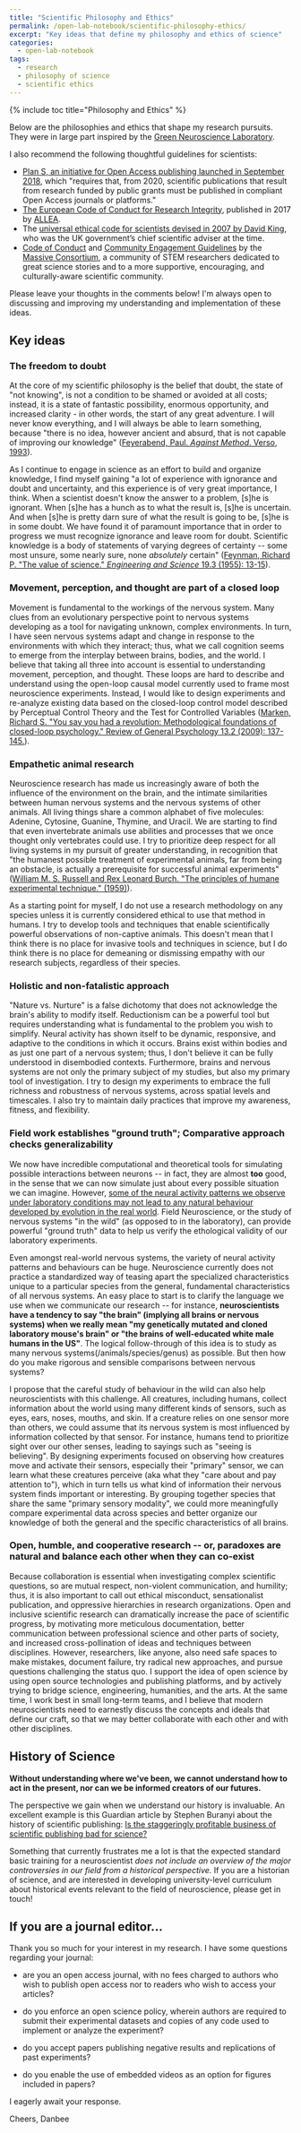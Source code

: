 ```yaml
---
title: "Scientific Philosophy and Ethics"
permalink: /open-lab-notebook/scientific-philosophy-ethics/
excerpt: "Key ideas that define my philosophy and ethics of science"
categories:
  - open-lab-notebook
tags:
  - research
  - philosophy of science
  - scientific ethics
---
```

{% include toc title="Philosophy and Ethics" %}

Below are the philosophies and ethics that shape my research pursuits. They were in large part inspired by the [Green Neuroscience Laboratory](http://greenneuro.org/principles/). 

I also recommend the following thoughtful guidelines for scientists: 
* [Plan S, an initiative for Open Access publishing launched in September 2018](https://www.coalition-s.org/why-plan-s/), which "requires that, from 2020, scientific publications that result from research funded by public grants must be published in compliant Open Access journals or platforms."
* [The European Code of Conduct for Research Integrity](https://www.allea.org/wp-content/uploads/2017/03/ALLEA-European-Code-of-Conduct-for-Research-Integrity-2017-1.pdf), published in 2017 by [ALLEA](https://www.allea.org).
* The [universal ethical code for scientists devised in 2007 by David King](https://assets.publishing.service.gov.uk/government/uploads/system/uploads/attachment_data/file/283157/universal-ethical-code-scientists.pdf), who was the UK government’s chief scientific adviser at the time.  
* [Code of Conduct](https://massivesci.com/consortium/resources/code-of-conduct/) and [Community Engagement Guidelines](https://massivesci.com/consortium/resources/community-engagement-guidelines/) by the [Massive Consortium](https://massivesci.com), a community of STEM researchers dedicated to great science stories and to a more supportive, encouraging, and culturally-aware scientific community. 

Please leave your thoughts in the comments below! I'm always open to discussing and improving my understanding and implementation of these ideas.  

## Key ideas

### The freedom to doubt

At the core of my scientific philosophy is the belief that doubt, the state of "not knowing", is not a condition to be shamed or avoided at all costs; instead, it is a state of fantastic possibility, enormous opportunity, and increased clarity - in other words, the start of any great adventure. I will never know everything, and I will always be able to learn something, because "there is no idea, however ancient and absurd, that is not capable of improving our knowledge" ([Feyerabend, Paul. *Against Method*. Verso, 1993](https://ia801308.us.archive.org/10/items/PaulFeyerabend/[Paul_Feyerabend]_Against_method(BookZZ.org).pdf)). 

As I continue to engage in science as an effort to build and organize knowledge, I find myself gaining "a lot of experience with ignorance and doubt and uncertainty, and this experience is of very great importance, I think. When a scientist doesn't know the answer to a problem, [s]he is ignorant. When [s]he has a hunch as to what the result is, [s]he is uncertain. And when [s]he is pretty darn sure of what the result is going to be, [s]he is in some doubt. We have found it of paramount importance that in order to progress we must recognize ignorance and leave room for doubt. Scientific knowledge is a body of statements of varying degrees of certainty -- some most unsure, some nearly sure, none *absolutely* certain" ([Feynman, Richard P. "The value of science." *Engineering and Science* 19.3 (1955): 13-15](http://calteches.library.caltech.edu/1575/1/Science.pdf)).

### Movement, perception, and thought are part of a closed loop

Movement is fundamental to the workings of the nervous system. Many clues from an evolutionary perspective point to nervous systems developing as a tool for navigating unknown, complex environments. In turn, I have seen nervous systems adapt and change in response to the environments with which they interact; thus, what we call cognition seems to emerge from the interplay between brains, bodies, and the world. I believe that taking all three into account is essential to understanding movement, perception, and thought. These loops are hard to describe and understand using the open-loop causal model currently used to frame most neuroscience experiments. Instead, I would like to design experiments and re-analyze existing data based on the closed-loop control model described by Perceptual Control Theory and the Test for Controlled Variables ([Marken, Richard S. "You say you had a revolution: Methodological foundations of closed-loop psychology." Review of General Psychology 13.2 (2009): 137-145.](https://www.researchgate.net/profile/Richard_Marken/publication/232499797_You_Say_You_Had_a_Revolution_Methodological_Foundations_of_Closed-Loop_Psychology/links/574da87108ae8bc5d15bce5f/You-Say-You-Had-a-Revolution-Methodological-Foundations-of-Closed-Loop-Psychology.pdf)).

### Empathetic animal research 

Neuroscience research has made us increasingly aware of both the influence of the environment on the brain, and the intimate similarities between human nervous systems and the nervous systems of other animals. All living things share a common alphabet of five molecules: Adenine, Cytosine, Guanine, Thymine, and Uracil. We are starting to find that even invertebrate animals use abilities and processes that we once thought only vertebrates could use. I try to prioritize deep respect for all living systems in my pursuit of greater understanding, in recognition that "the humanest possible treatment of experimental animals, far from being an obstacle, is actually a prerequisite for successful animal experiments" ([William M. S. Russell and Rex Leonard Burch. "The principles of humane experimental technique." (1959)](http://altweb.jhsph.edu/pubs/books/humane_exp/het-toc)). 

As a starting point for myself, I do not use a research methodology on any species unless it is currently considered ethical to use that method in humans. I try to develop tools and techniques that enable scientifically powerful observations of non-captive animals. This doesn't mean that I think there is no place for invasive tools and techniques in science, but I do think there is no place for demeaning or dismissing empathy with our research subjects, regardless of their species. 

### Holistic and non-fatalistic approach

"Nature vs. Nurture" is a false dichotomy that does not acknowledge the brain's ability to modify itself. Reductionism can be a powerful tool but requires understanding what is fundamental to the problem you wish to simplify. Neural activity has shown itself to be dynamic, responsive, and adaptive to the conditions in which it occurs. Brains exist within bodies and as just one part of a nervous system; thus, I don't believe it can be fully understood in disembodied contexts. Furthermore, brains and nervous systems are not only the primary subject of my studies, but also my primary tool of investigation. I try to design my experiments to embrace the full richness and robustness of nervous systems, across spatial levels and timescales. I also try to maintain daily practices that improve my awareness, fitness, and flexibility. 

### Field work establishes "ground truth"; Comparative approach checks generalizability

We now have incredible computational and theoretical tools for simulating possible interactions between neurons -- in fact, they are almost **too** good, in the sense that we can now simulate just about every possible situation we can imagine. However, [some of the neural activity patterns we observe under laboratory conditions may not lead to any natural behaviour developed by evolution in the real world](https://doi.org/10.1016/j.neuron.2016.12.041). Field Neuroscience, or the study of nervous systems "in the wild" (as opposed to in the laboratory), can provide powerful "ground truth" data to help us verify the ethological validity of our laboratory experiments. 

Even amongst real-world nervous systems, the variety of neural activity patterns and behaviours can be huge. Neuroscience currently does not practice a standardized way of teasing apart the specialized characteristics unique to a particular species from the general, fundamental characteristics of all nervous systems. An easy place to start is to clarify the language we use when we communicate our research -- for instance, **neuroscientists have a tendency to say "the brain" (implying all brains or nervous systems) when we really mean "my genetically mutated and cloned laboratory mouse's brain" or "the brains of well-educated white male humans in the US"**. The logical follow-through of this idea is to study as many nervous systems(/animals/species/genus) as possible. But then how do you make rigorous and sensible comparisons between nervous systems?

I propose that the careful study of behaviour in the wild can also help neuroscientists with this challenge. All creatures, including humans, collect information about the world using many different kinds of sensors, such as eyes, ears, noses, mouths, and skin. If a creature relies on one sensor more than others, we could assume that its nervous system is most influenced by information collected by that sensor. For instance, humans tend to prioritize sight over our other senses, leading to sayings such as "seeing is believing". By designing experiments focused on observing how creatures move and activate their sensors, especially their "primary" sensor, we can learn what these creatures perceive (aka what they "care about and pay attention to"), which in turn tells us what kind of information their nervous system finds important or interesting. By grouping together species that share the same "primary sensory modality", we could more meaningfully compare experimental data across species and better organize our knowledge of both the general and the specific characteristics of all brains. 

### Open, humble, and cooperative research -- or, paradoxes are natural and balance each other when they can co-exist

Because collaboration is essential when investigating complex scientific questions, so are mutual respect, non-violent communication, and humility; thus, it is also important to call out ethical misconduct, sensationalist publication, and oppressive hierarchies in research organizations. Open and inclusive scientific research can dramatically increase the pace of scientific progress, by motivating more meticulous documentation, better communication between professional science and other parts of society, and increased cross-pollination of ideas and techniques between disciplines. However, researchers, like anyone, also need safe spaces to make mistakes, document failure, try radical new approaches, and pursue questions challenging the status quo. I support the idea of open science by using open source technologies and publishing platforms, and by actively trying to bridge science, engineering, humanities, and the arts. At the same time, I work best in small long-term teams, and I believe that modern neuroscientists need to earnestly discuss the concepts and ideals that define our craft, so that we may better collaborate with each other and with other disciplines. 

## History of Science

**Without understanding where we've been, we cannot understand how to act in the present, nor can we be informed creators of our futures.**

The perspective we gain when we understand our history is invaluable. An excellent example is this Guardian article by Stephen Buranyi about the history of scientific publishing: [Is the staggeringly profitable business of scientific publishing bad for science?](https://www.theguardian.com/science/2017/jun/27/profitable-business-scientific-publishing-bad-for-science)

Something that currently frustrates me a lot is that the expected standard basic training for a neuroscientist *does not include an overview of the major controversies in our field from a historical perspective.* If you are a historian of science, and are interested in developing university-level curriculum about historical events relevant to the field of neuroscience, please get in touch! 

## If you are a journal editor...

Thank you so much for your interest in my research. I have some questions regarding your journal:

 - are you an open access journal, with no fees charged to authors who wish to publish open access nor to readers who wish to access your articles?

 - do you enforce an open science policy, wherein authors are required to submit their experimental datasets and copies of any code used to implement or analyze the experiment?

 - do you accept papers publishing negative results and replications of past experiments?

 - do you enable the use of embedded videos as an option for figures included in papers?

I eagerly await your response.

Cheers,
Danbee
